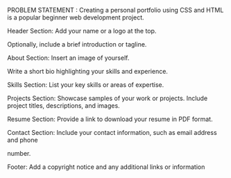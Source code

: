 PROBLEM STATEMENT :
Creating a personal portfolio using CSS and HTML is a popular beginner web development project.

Header Section: Add your name or a logo at the top.

Optionally, include a brief introduction or tagline.

About Section: Insert an image of yourself.

Write a short bio highlighting your skills and experience.

Skills Section: List your key skills or areas of expertise.

Projects Section: Showcase samples of your work or projects. Include project titles, descriptions, and images.

Resume Section: Provide a link to download your resume in PDF format.

Contact Section: Include your contact information, such as email address and phone

number.

Footer: Add a copyright notice and any additional links or information
